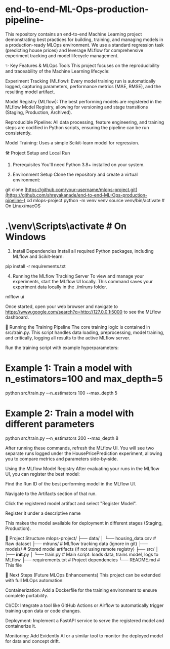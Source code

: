 # end-to-end-ML-Ops-production-pipeline-
This repository contains an end-to-end Machine Learning project demonstrating best practices for building, training, and managing models in a production-ready MLOps environment. We use a standard regression task (predicting house prices) and leverage MLflow for comprehensive experiment tracking and model lifecycle management.

✨ Key Features & MLOps Tools
This project focuses on the reproducibility and traceability of the Machine Learning lifecycle:

Experiment Tracking (MLflow): Every model training run is automatically logged, capturing parameters, performance metrics (MAE, RMSE), and the resulting model artifact.

Model Registry (MLflow): The best performing models are registered in the MLflow Model Registry, allowing for versioning and stage transitions (Staging, Production, Archived).

Reproducible Pipeline: All data processing, feature engineering, and training steps are codified in Python scripts, ensuring the pipeline can be run consistently.

Model Training: Uses a simple Scikit-learn model for regression.

🛠️ Project Setup and Local Run
1. Prerequisites
You'll need Python 3.8+ installed on your system.

2. Environment Setup
Clone the repository and create a virtual environment:

git clone [https://github.com/your-username/mlops-project.git](https://github.com/shreyakanade/end-to-end-ML-Ops-production-pipeline-)
cd mlops-project
python -m venv venv
source venv/bin/activate  # On Linux/macOS
# .\venv\Scripts\activate # On Windows

3. Install Dependencies
Install all required Python packages, including MLflow and Scikit-learn:

pip install -r requirements.txt

4. Running the MLflow Tracking Server
To view and manage your experiments, start the MLflow UI locally. This command saves your experiment data locally in the ./mlruns folder.

mlflow ui

Once started, open your web browser and navigate to https://www.google.com/search?q=http://127.0.0.1:5000 to see the MLflow dashboard.

🚀 Running the Training Pipeline
The core training logic is contained in src/train.py. This script handles data loading, preprocessing, model training, and critically, logging all results to the active MLflow server.

Run the training script with example hyperparameters:

# Example 1: Train a model with n_estimators=100 and max_depth=5
python src/train.py --n_estimators 100 --max_depth 5

# Example 2: Train a model with different parameters
python src/train.py --n_estimators 200 --max_depth 8

After running these commands, refresh the MLflow UI. You will see two separate runs logged under the HousePricePrediction experiment, allowing you to compare metrics and parameters side-by-side.

Using the MLflow Model Registry
After evaluating your runs in the MLflow UI, you can register the best model:

Find the Run ID of the best performing model in the MLflow UI.

Navigate to the Artifacts section of that run.

Click the registered model artifact  and select "Register Model".

Register it under a descriptive name 

This makes the model available for deployment in different stages (Staging, Production).

📂 Project Structure
mlops-project/
├── data/
│   └── housing_data.csv          # Raw dataset
├── mlruns/                       # MLflow tracking data (ignore in git)
├── models/                       # Stored model artifacts (if not using remote registry)
├── src/
│   ├── __init__.py
│   └── train.py                  # Main script: loads data, trains model, logs to MLflow
├── requirements.txt              # Project dependencies
└── README.md                     # This file

📝 Next Steps (Future MLOps Enhancements)
This project can be extended with full MLOps automation:

Containerization: Add a Dockerfile for the training environment to ensure complete portability.

CI/CD: Integrate a tool like GitHub Actions or Airflow to automatically trigger training upon data or code changes.

Deployment: Implement a FastAPI service to serve the registered model and containerize it.

Monitoring: Add Evidently AI or a similar tool to monitor the deployed model for data and concept drift.
